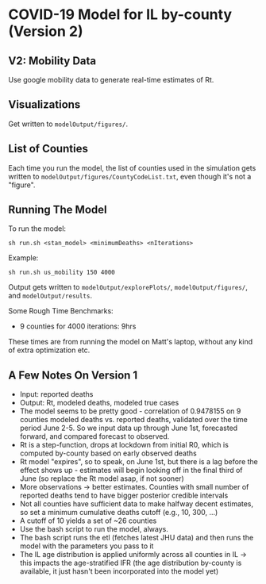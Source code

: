 # COVID-19 Model for IL by-county (Version 2)

## V2: Mobility Data

Use google mobility data to generate real-time estimates of Rt.

## Visualizations

Get written to `modelOutput/figures/`.

## List of Counties

Each time you run the model, the list of counties used in the simulation gets written to `modelOutput/figures/CountyCodeList.txt`, even though it's not a "figure".

## Running The Model

To run the model:

```sh run.sh <stan_model> <minimumDeaths> <nIterations>```

Example:

```sh run.sh us_mobility 150 4000```

Output gets written to `modelOutput/explorePlots/`, `modelOutput/figures/`, and `modelOutput/results`.

Some Rough Time Benchmarks:
- 9 counties for 4000 iterations: 9hrs

These times are from running the model on Matt's laptop, without any kind of extra optimization etc.

## A Few Notes On Version 1

- Input: reported deaths
- Output: Rt, modeled deaths, modeled true cases
- The model seems to be pretty good - correlation of 0.9478155 on 9 counties modeled deaths vs. reported deaths, validated over the time period June 2-5. So we input data up through June 1st, forecasted forward, and compared forecast to observed.
- Rt is a step-function, drops at lockdown from initial R0, which is computed by-county based on early observed deaths
- Rt model "expires", so to speak, on June 1st, but there is a lag before the effect shows up - estimates will begin looking off in the final third of June (so replace the Rt model asap, if not sooner)
- More observations -> better estimates. Counties with small number of reported deaths tend to have bigger posterior credible intervals
- Not all counties have sufficient data to make halfway decent estimates, so set a minimum cumulative deaths cutoff (e.g., 10, 300, ...)
- A cutoff of 10 yields a set of ~26 counties
- Use the bash script to run the model, always.
- The bash script runs the etl (fetches latest JHU data) and then runs the model with the parameters you pass to it
- The IL age distribution is applied uniformly across all counties in IL -> this impacts the age-stratified IFR (the age distribution by-county is available, it just hasn't been incorporated into the model yet)
